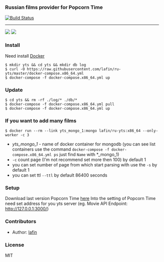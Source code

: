 ### Russian films provider for Popcorn Time
[![Build Status](https://travis-ci.org/lafin/ru-yts.svg?branch=master)](https://travis-ci.org/lafin/ru-yts)
___

![](s.png)
![](s1.png)

### Install
Need install [Docker](https://docs.docker.com/compose/install/)
```
$ mkdir yts && cd yts && mkdir db log
$ curl -O https://raw.githubusercontent.com/lafin/ru-yts/master/docker-compose.x86_64.yml
$ docker-compose -f docker-compose.x86_64.yml up
```

### Update
```
$ cd yts && rm -rf ./log/* ./db/*
$ docker-compose -f docker-compose.x86_64.yml pull
$ docker-compose -f docker-compose.x86_64.yml up
```

### If you want to add many films
```
$ docker run --rm --link yts_mongo_1:mongo lafin/ru-yts:x86_64 --only-worker -c 3
```
* _yts_mongo_1_ - name of docker container for mongodb (you can see list containers use the command `docker-compose -f docker-compose.x86_64.yml ps` just find `Name` with *_mongo_1)
* `-c` count page (I'm not recommend set more then 100) by default 1
* you can set number of page from which start parsing with use the `-s` by default 1
* you can set ttl `--ttl` by default 86400 seconds

### Setup
Download last version Popcorn Time [here](https://popcorntime.sh) Into the setting of Popcorn Time need set address for you yts server (eg. Movie API Endpoint: http://127.0.0.1:3000/)

### Contributors

 * Author: [lafin](https://github.com/lafin)

### License

  MIT
